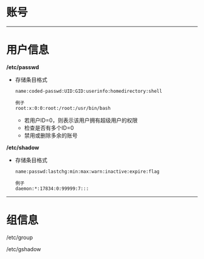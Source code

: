 # 账号

---

# 用户信息

**/etc/passwd**

- 存储条目格式

    ```
    name:coded-passwd:UID:GID:userinfo:homedirectory:shell

    例子
    root:x:0:0:root:/root:/usr/bin/bash
    ```

    - 若用户ID=0，则表示该用户拥有超级用户的权限
    - 检查是否有多个ID=0
    - 禁用或删除多余的账号

**/etc/shadow**

- 存储条目格式

    ```
    name:passwd:lastchg:min:max:warn:inactive:expire:flag

    例子
    daemon:*:17834:0:99999:7:::
    ```

---

# 组信息

/etc/group

/etc/gshadow
